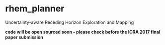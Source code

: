 # rhem_planner
Uncertainty-aware Receding Horizon Exploration and Mapping

**code will be open sourced soon - please check before the ICRA 2017 final paper submission**


